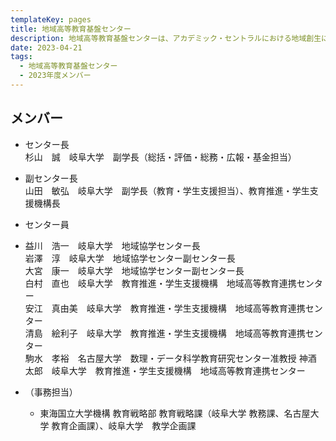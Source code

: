```yaml
---
templateKey: pages
title: 地域高等教育基盤センター
description: 地域高等教育基盤センターは、アカデミック・セントラルにおける地域創生に係る教育を担当します。
date: 2023-04-21
tags:
  - 地域高等教育基盤センター
  - 2023年度メンバー
---
```

## メンバー

* センター長<br>
杉山　誠　岐阜大学　副学長（総括・評価・総務・広報・基金担当）

  
* 副センター長<br>
山田　敏弘　岐阜大学　副学長（教育・学生支援担当）、教育推進・学生支援機構長


* センター員<br>
 *  益川　浩一　岐阜大学　地域協学センター長<br>
 岩澤　淳　岐阜大学　地域協学センター副センター長<br>
大宮　康一　岐阜大学　地域協学センター副センター長<br>
白村　直也　岐阜大学　教育推進・学生支援機構　地域高等教育連携センター<br>
安江　真由美　岐阜大学　教育推進・学生支援機構　地域高等教育連携センター<br>
清島　絵利子　岐阜大学　教育推進・学生支援機構　地域高等教育連携センター<br>
駒水　孝裕　名古屋大学　数理・データ科学教育研究センター准教授
神酒　太郎　岐阜大学　教育推進・学生支援機構　地域高等教育連携センター<br>


* （事務担当）

  * 東海国立大学機構 教育戦略部 教育戦略課（岐阜大学 教務課、名古屋大学 教育企画課）、岐阜大学　教学企画課
